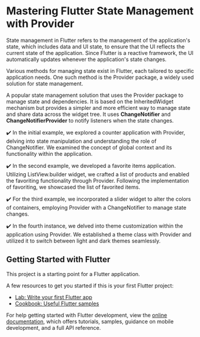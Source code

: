 # Mastering Flutter State Management with Provider

State management in Flutter refers to the management of the application's state, which includes data and UI state, to ensure that the UI reflects the current state of the application. Since Flutter is a reactive framework, the UI automatically updates whenever the application's state changes.

Various methods for managing state exist in Flutter, each tailored to specific application needs. One such method is the Provider package, a widely used solution for state management.

A popular state management solution that uses the Provider package to manage state and dependencies. It is based on the InheritedWidget mechanism but provides a simpler and more efficient way to manage state and share data across the widget tree. It uses **ChangeNotifier** and **ChangeNotifierProvider** to notify listeners when the state changes.

✔️ In the initial example, we explored a counter application with Provider, delving into state manipulation and understanding the role of ChangeNotifier. We examined the concept of global context and its functionality within the application.

✔️ In the second example, we developed a favorite items application. Utilizing ListView.builder widget, we crafted a list of products and enabled the favoriting functionality through Provider. Following the implementation of favoriting, we showcased the list of favorited items.

✔️ For the third example, we incorporated a slider widget to alter the colors of containers, employing Provider with a ChangeNotifier to manage state changes.

✔️ In the fourth instance, we delved into theme customization within the application using Provider. We established a theme class with Provider and utilized it to switch between light and dark themes seamlessly.

## Getting Started with Flutter

This project is a starting point for a Flutter application.

A few resources to get you started if this is your first Flutter project:

- [Lab: Write your first Flutter app](https://docs.flutter.dev/get-started/codelab)
- [Cookbook: Useful Flutter samples](https://docs.flutter.dev/cookbook)

For help getting started with Flutter development, view the
[online documentation](https://docs.flutter.dev/), which offers tutorials,
samples, guidance on mobile development, and a full API reference.
